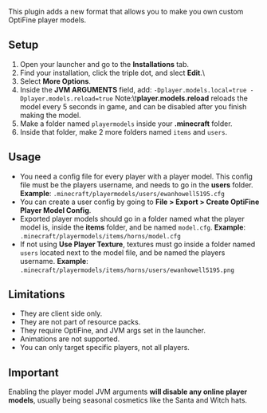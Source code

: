 This plugin adds a new format that allows you to make you own custom OptiFine player models.

## Setup
1. Open your launcher and go to the **Installations** tab.
2. Find your installation, click the triple dot, and slect **Edit**.\
3. Select **More Options**.
4. Inside the **JVM ARGUMENTS** field, add:
`-Dplayer.models.local=true -Dplayer.models.reload=true`
Note:\t**player.models.reload** reloads the model every 5 seconds in game, and can be disabled after you finish making the model.
5. Make a folder named <code>playermodels</code> inside your **.minecraft** folder.
6. Inside that folder, make 2 more folders named <code>items</code> and <code>users</code>.

## Usage
- You need a config file for every player with a player model. This config file must be the players username, and needs to go in the **users** folder.
**Example**: `.minecraft/playermodels/users/ewanhowell5195.cfg`
- You can create a user config by going to **File > Export > Create OptiFine Player Model Config**.
- Exported player models should go in a folder named what the player model is, inside the **items** folder, and be named `model.cfg`.
**Example**: `.minecraft/playermodels/items/horns/model.cfg`
- If not using **Use Player Texture**, textures must go inside a folder named `users` located next to the model file, and be named the players username.
**Example**: `.minecraft/playermodels/items/horns/users/ewanhowell5195.png`

## Limitations
- They are client side only.
- They are not part of resource packs.
- They require OptiFine, and JVM args set in the launcher.
- Animations are not supported.
- You can only target specific players, not all players.

## Important
Enabling the player model JVM arguments **will disable any online player models**, usually being seasonal cosmetics like the Santa and Witch hats.